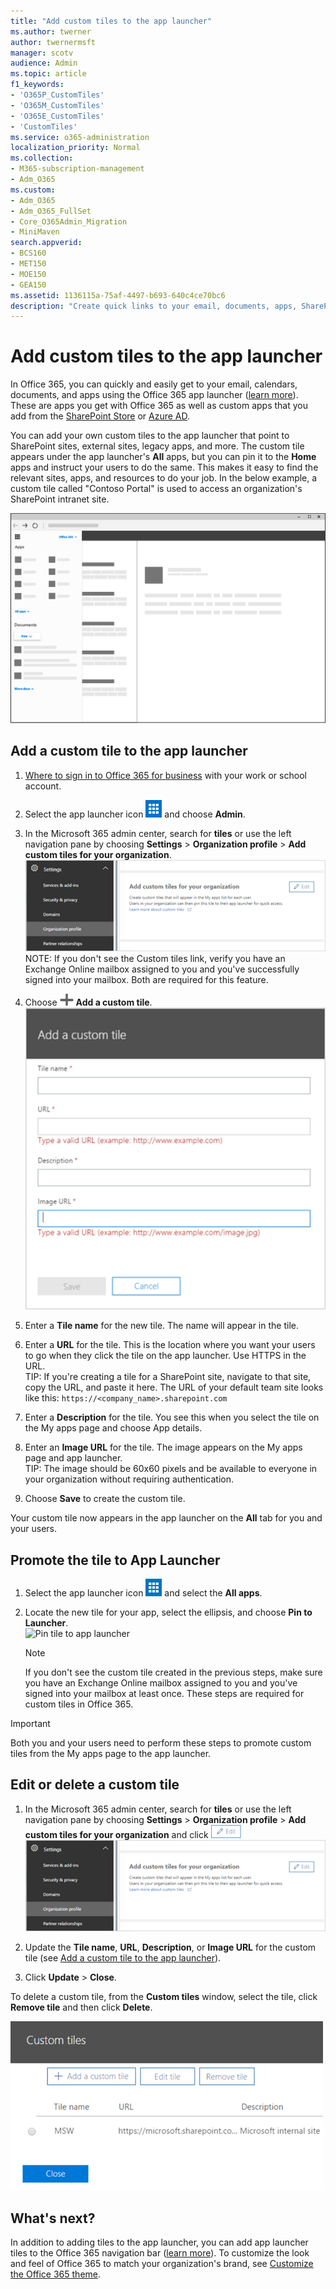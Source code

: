 ```yaml
---
title: "Add custom tiles to the app launcher"
ms.author: twerner
author: twernermsft
manager: scotv
audience: Admin
ms.topic: article
f1_keywords:
- 'O365P_CustomTiles'
- 'O365M_CustomTiles'
- 'O365E_CustomTiles'
- 'CustomTiles'
ms.service: o365-administration
localization_priority: Normal
ms.collection: 
- M365-subscription-management 
- Adm_O365
ms.custom:
- Adm_O365
- Adm_O365_FullSet
- Core_O365Admin_Migration
- MiniMaven
search.appverid:
- BCS160
- MET150
- MOE150
- GEA150
ms.assetid: 1136115a-75af-4497-b693-640c4ce70bc6
description: "Create quick links to your email, documents, apps, SharePoint sites, external sites, and other resources by adding custom tiles to the app launcher. "
---
```


# Add custom tiles to the app launcher

In Office 365, you can quickly and easily get to your email, calendars, documents, and apps using the Office 365 app launcher ([learn more](https://support.office.com/article/79f12104-6fed-442f-96a0-eb089a3f476a.aspx)). These are apps you get with Office 365 as well as custom apps that you add from the [SharePoint Store](https://support.office.com/article/dd98e50e-d3db-4ecb-9bb7-82b189822d43.aspx) or [Azure AD](https://msdn.microsoft.com/en-us/office/office365/howto/connect-your-app-to-o365-app-launcher).
  
You can add your own custom tiles to the app launcher that point to SharePoint sites, external sites, legacy apps, and more. The custom tile appears under the app launcher's **All** apps, but you can pin it to the **Home** apps and instruct your users to do the same. This makes it easy to find the relevant sites, apps, and resources to do your job. In the below example, a custom tile called "Contoso Portal" is used to access an organization's SharePoint intranet site. 
  
![Office 365 app launcher](../media/7acc06cc-ac7a-4c6e-8ea7-81570a5bdbab.png)
  
## Add a custom tile to the app launcher

1. [Where to sign in to Office 365 for business](https://support.office.com/article/e9eb7d51-5430-4929-91ab-6157c5a050b4) with your work or school account. 
    
2. Select the app launcher icon ![App launcher](../media/9f0af1b1-86e6-43d0-8cee-90132efd4131.png) and choose **Admin**. 
    
3. In the Microsoft 365 admin center, search for **tiles** or use the left navigation pane by choosing **Settings** \> **Organization profile** \> **Add custom tiles for your organization**.<br/>![Add custom tiles for your organization](../media/a0d86f6f-0283-4df1-8d81-4c9e0efdc91d.png)<br/>NOTE: If you don't see the Custom tiles link, verify you have an Exchange Online mailbox assigned to you and you've successfully signed into your mailbox. Both are required for this feature. 
  
4. Choose ![Add](../media/c224fbd0-f0f5-46ce-a1a7-73adf4540ef7.png) **Add a custom tile**. <br/>![Add a custom tile details](../media/e9361337-3009-41c7-89a9-fd642e8c5f07.png)
  
5. Enter a **Tile name** for the new tile. The name will appear in the tile. 
    
6. Enter a **URL** for the tile. This is the location where you want your users to go when they click the tile on the app launcher. Use HTTPS in the URL.<br/>TIP: If you're creating a tile for a SharePoint site, navigate to that site, copy the URL, and paste it here. The URL of your default team site looks like this: `https://<company_name>.sharepoint.com` 
  
7. Enter a **Description** for the tile. You see this when you select the tile on the My apps page and choose App details. 
    
8. Enter an **Image URL** for the tile. The image appears on the My apps page and app launcher.<br/>TIP: The image should be 60x60 pixels and be available to everyone in your organization without requiring authentication.
  
9. Choose **Save** to create the custom tile. 
    
Your custom tile now appears in the app launcher on the **All** tab for you and your users. 
  
## Promote the tile to App Launcher

1. Select the app launcher icon ![App launcher](../media/9f0af1b1-86e6-43d0-8cee-90132efd4131.png) and select the **All apps**. 
    
2. Locate the new tile for your app, select the ellipsis, and choose **Pin to Launcher**. <br/>![Pin tile to app launcher](https://user-images.githubusercontent.com/45987684/56323681-ad991900-613a-11e9-89b2-649171554847.PNG)
  
    > [!NOTE]
    > If you don't see the custom tile created in the previous steps, make sure you have an Exchange Online mailbox assigned to you and you've signed into your mailbox at least once. These steps are required for custom tiles in Office 365. 
  
> [!IMPORTANT]
> Both you and your users need to perform these steps to promote custom tiles from the My apps page to the app launcher. 
  
## Edit or delete a custom tile

1. In the Microsoft 365 admin center, search for **tiles** or use the left navigation pane by choosing **Settings** \> **Organization profile** \> **Add custom tiles for your organization** and click ![Edit](../media/41e7590d-1114-490c-9b0d-33fd602a7bb9.png)<br/>![Add custom tiles for your organization](../media/a0d86f6f-0283-4df1-8d81-4c9e0efdc91d.png)
  
2. Update the **Tile name**, **URL**, **Description**, or **Image URL** for the custom tile (see [Add a custom tile to the app launcher](#add-a-custom-tile-to-the-app-launcher)).
    
3. Click **Update** \> **Close**. 
    
To delete a custom tile, from the **Custom tiles** window, select the tile, click **Remove tile** and then click **Delete**. 
  
![Edit or delete a custom tile](../media/cc8a36f9-00d8-48ed-b520-4b3540bfea1d.png)
  
## What's next?

In addition to adding tiles to the app launcher, you can add app launcher tiles to the Office 365 navigation bar ([learn more](https://support.office.com/article/d536512c-b0f7-49fd-b8db-a8a967e23f23.aspx)). To customize the look and feel of Office 365 to match your organization's brand, see [Customize the Office 365 theme](../setup/customize-your-organization-theme.md).
  

